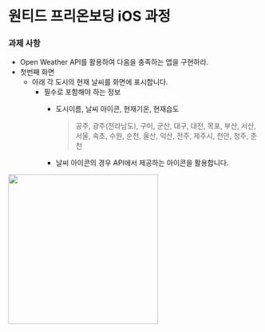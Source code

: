# 원티드 프리온보딩 iOS 과정
### 과제 사항
- Open Weather API를 활용하여 다음을 충족하는 앱을 구현하라.
- 첫번째 화면
    - 아래 각 도시의 현재 날씨를 화면에 표시합니다.
        - 필수로 포함해야 하는 정보
            - 도시이름, 날씨 아이콘, 현재기온, 현재습도
                
                > 공주, 광주(전라남도), 구미, 군산, 대구, 대전, 목포, 부산, 서산, 서울, 속초, 수원, 순천, 울산, 익산, 전주, 제주시, 천안, 청주, 춘천
                > 
            - 날씨 아이콘의 경우 API에서 제공하는 아이콘을 활용합니다.
<img height=300 src = "https://user-images.githubusercontent.com/75964073/174464693-fc05f4a1-56fe-49e4-a863-8d8b2844b0a9.png">
